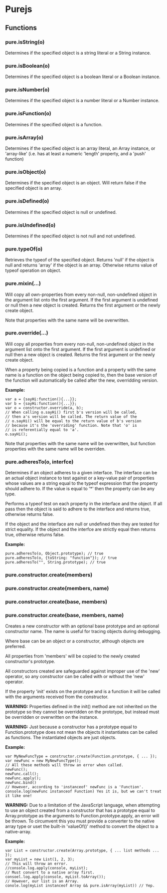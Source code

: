 Purejs
====================

Functions
---------------------

### pure.isString(o)
Determines if the specified object is a string literal or a String instance.

### pure.isBoolean(o)
Determines if the specified object is a boolean literal or a Boolean instance.

### pure.isNumber(o)
Determines if the specified object is a number literal or a Number instance.

### pure.isFunction(o)
Determines if the specified object is a function.

### pure.isArray(o)
Determines if the specified object is an array literal, an Array instance, or 'array-like' (i.e. has at least a numeric 'length' property, and a 'push' function)

### pure.isObject(o)
Determines if the specified object is an object. Will return false if the specified object is an array.

### pure.isDefined(o)
Determines if the specified object is null or undefined.

### pure.isUndefined(o)
Determines if the specified object is not null and not undefined.

### pure.typeOf(o)
Retrieves the typeof of the specified object. Returns 'null' if the object is null and returns 'array' if the object is an array. Otherwise returns value of typeof operation on object.

### pure.mixin(...)
Will copy all own-properties from every non-null, non-undefined object
in the argument list onto the first argument. If the first
argument is undefined or null then a new object is created.
Returns the first argument or the newly create object.

Note that properties with the same name will be overwritten.

### pure.override(...)
Will copy all properties from every non-null, non-undefined object
in the argument list onto the first argument. If the first
argument is undefined or null then a new object is created.
Returns the first argument or the newly create object.

When a property being copied is a function and a property
with the same name is a function on the object being copied
to, then the base version of the function will automatically
be called after the new, overridding version.

**Example:**

    var a = {sayHi:function(){...}};
    var b = {sayHi:function(){...}};
    var o = constructor.override(a, b);
    // When calling o.sayHi() first b's version will be called,
    // then a's version will be called. The return value of the
    // o.sayHi() will be equal to the return value of b's version
    // because it's the 'overriding' function. Note that 'o' is
    // is referentially equal to 'a'.
    o.sayHi();

Note that properties with the same name will be overwritten,
but function properties with the same name will be overriden.

### pure.adheresTo(o, interfce)
Determines if an object adheres to a given interface.
The interface can be an actual object instance to test against or
a key-value pair of properties whose values are a string equal to the typeof
expression that the property should adhere to. If the value is equal to '*'
then the property can be any type.

Performs a typeof test on each property in the interface and the object.
If all pass then the object is said to adhere to the interface and returns true,
otherwise returns false.

If the object and the interface are null or undefined then they are tested
for strict equality. If the object and the interfce are strictly equal then
returns true, otherwise returns false.

**Example:**

    pure.adheresTo(o, Object.prototype); // true
    pure.adheresTo(o, {toString: "function"}); // true
    pure.adheresTo("", String.prototype); // true

### pure.constructor.create(members)
### pure.constructor.create(members, name)
### pure.constructor.create(base, members)
### pure.constructor.create(base, members, name)
Creates a new constructor with an optional base prototype
and an optional constructor name. The name is useful for
tracing objects during debugging.

Where base can be an object or a constructor, although objects are preferred.

All properties from 'members' will be copied to the newly created
constructor's prototype.

All constructors created are safeguarded against improper use of
the 'new' operator, so any constructor can be called with or
without the 'new' operator.

If the property 'init' exists on the prototype and is a function
it will be called with the arguments received from the constructor.

**WARNING:** Properties defined in the init() method are not inherited on the prototype
so they cannot be overridden on the prototype, but instead must be overridden or
overwritten on the instance.

**WARNING:** Just because a constructor has a prototype equal to Function.prototype does not
mean the objects it instantiates can be called as functions. The instantiated
objects are just objects.

**Example:**

    var MyNewFuncType = constructor.create(Function.prototype, { ... });
    var newFunc = new MyNewFuncType();
    // All these methods will throw an error when called.
    newFunc();
    newFunc.call();
    newFunc.apply();
    newFunc.bind()
    // However, according to 'instanceof' newFunc is a 'Function'.
    console.log(newFunc instanceof Function) Yes it is, but we can't treat it like one!

**WARNING:** Due to a limitation of the JavaScript language, when attempting to
use an object created from a constructor that has a prototype equal to Array.prototype as the
arguments to Function.prototype.apply, an error will be thrown.
To circumvent this you must provide a converter to the native array type or uset the built-in
'valueOf()' method to convert the object to a native-array.

**Example:**

    var List = constructor.create(Array.prototype, { ... list methods ... });
    var myList = new List(1, 2, 3);
    // This will throw an error.
    //console.log.apply(console, myList);
    // Must convert to a native array first.
    consoel.log.apply(console, myList.toArray());
    // However, our list is an Array.
    conole.log(myList instanceof Array && pure.isArray(myList)) // Yep.